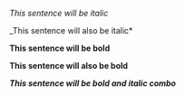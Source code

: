 *This sentence will be italic*

_This sentence will also be italic*

**This sentence will be bold**

__This sentence will also be bold__

__*This sentence will be bold and italic combo*__
